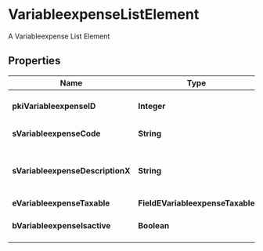 

# VariableexpenseListElement

A Variableexpense List Element

## Properties

| Name | Type | Description | Notes |
|------------ | ------------- | ------------- | -------------|
|**pkiVariableexpenseID** | **Integer** | The unique ID of the Variableexpense |  |
|**sVariableexpenseCode** | **String** | The code of the Variableexpense |  [optional] |
|**sVariableexpenseDescriptionX** | **String** | The description of the Variableexpense in the language of the requester |  [optional] |
|**eVariableexpenseTaxable** | **FieldEVariableexpenseTaxable** |  |  [optional] |
|**bVariableexpenseIsactive** | **Boolean** | Whether the variableexpense is active or not |  [optional] |



